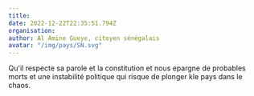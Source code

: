 ```yaml
---
title: 
date: 2022-12-22T22:35:51.794Z
organisation: 
author: Al Amine Gueye, citoyen sénégalais 
avatar: "/img/pays/SN.svg"
---
```


Qu'il respecte sa parole et la constitution et nous epargne de probables morts et une instabilité politique qui risque de plonger kle pays dans le chaos.
